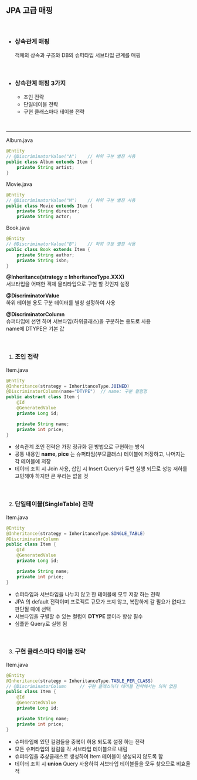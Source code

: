## JPA 고급 매핑

<br>

* ### 상속관계 매핑
    객체의 상속과 구조와 DB의 슈퍼타입 서브타입 관계를 매핑

<br>

* ### 상속관계 매핑 3가지

    * 조인 전략 <br>
    * 단일테이블 전략 <br>
    * 구현 클래스마다 테이블 전략 <br>

<br>
<hr>

Album.java
```java
@Entity
// @DiscriminatorValue("A")    // 하위 구분 별칭 사용
public class Album extends Item {
    private String artist;
}
```

Movie.java
```java
@Entity
// @DiscriminatorValue("M")    // 하위 구분 별칭 사용
public class Movie extends Item {
    private String director;
    private String actor;
```

Book.java
```java
@Entity
// @DiscriminatorValue("B")    // 하위 구분 별칭 사용
public class Book extends Item {
    private String author;
    private String isbn;
}
```
**@Inheritance(strategy = InheritanceType.XXX)** <br>
서브타입을 어떠한 객체 물리타입으로 구현 할 것인지 설정

**@DiscriminatorValue** <br>
하위 테이블 용도 구분 데이터를 별칭 설정하여 사용

**@DiscriminatorColumn** <br>
슈퍼타입에 선언 하며 서브타입(하위클래스)을 구분하는 용도로 사용 <br>
name에 DTYPE은 기본 값

<br>

1. ### 조인 전략

Item.java
``` java
@Entity
@Inheritance(strategy = InheritanceType.JOINED)
@DiscriminatorColumn(name="DTYPE")  // name: 구분 컬럼명
public abstract class Item {
    @Id
    @GeneratedValue
    private Long id;

    private String name;
    private int price;
}
```
* 상속관계 조인 전략은 가장 정규화 된 방법으로 구현하는 방식<br>
* 공통 내용인 **name, pice** 는 슈퍼타임(부모클래스) 테이블에 저장하고, 나머지는 각 테이블에 저장
* 데이터 조회 시 Join 사용, 삽입 시 Insert Query가 두번 실행 되므로 성능 저하를 고민해야 하지만 큰 무리는 없을 것

<br>

2. ### 단일테이블(SingleTable) 전략
Item.java
``` java
@Entity
@Inheritance(strategy = InheritanceType.SINGLE_TABLE)
@DiscriminatorColumn
public class Item {
    @Id
    @GeneratedValue
    private Long id;

    private String name;
    private int price;
}
```  

* 슈퍼타입과 서브타입을 나누지 않고 한 테이블에 모두 저장 하는 전략 <br>
* JPA 의 default 전략이며 프로젝트 규모가 크지 않고, 복잡하게 갈 필요가 없다고 판단될 때에 선택 <br>
* 서브타입을 구별할 수 있는 컬럼이 **DTYPE** 뿐이라 항상 필수
* 심플한 Query로 실행 됨 

<br>

3. ### 구현 클래스마다 테이블 전략
Item.java
``` java
@Entity
@Inheritance(strategy = InheritanceType.TABLE_PER_CLASS)
// @DiscriminatorColumn     // 구현 클래스마다 테이블 전략에서는 의미 없음
public class Item {
    @Id
    @GeneratedValue
    private Long id;

    private String name;
    private int price;
}
```  

* 슈퍼타입에 있던 컬럼들을 중복이 허용 되도록 설정 하는 전략
* 모든 슈퍼타입의 컬럼을 각 서브타입 테이블으로 내림
* 슈퍼타입을 추상클래스로 생성하여 Item 테이블이 생성되지 않도록 함
* 데이터 조회 시 **union** Query 사용하여 서브타입 테이블들을 모두 찾으므로 비효율적



